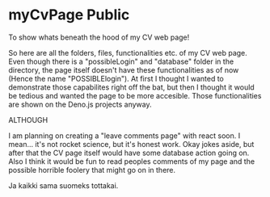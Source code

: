 # myCvPage Public
 To show whats beneath the hood of my CV web page!

 So here are all the folders, files, functionalities etc. of my CV web page.
 Even though there is a "possibleLogin" and "database" folder in the directory, the page itself doesn't have these functionalities as of now (Hence the name "POSSIBLElogin").
 At first I thought I wanted to demonstrate those capabilites right off the bat, but then I thought it would be tedious and wanted the page to be more accesible. Those functionalities are shown on the Deno.js projects anyway.

 ALTHOUGH

 I am planning on creating a "leave comments page" with react soon. I mean... it's not rocket science, but it's honest work. Okay jokes aside, but after that the CV page itself would have some database action going on. Also I think it would be fun to read peoples comments of my page and the possible horrible foolery that might go on in there.

 Ja kaikki sama suomeks tottakai.